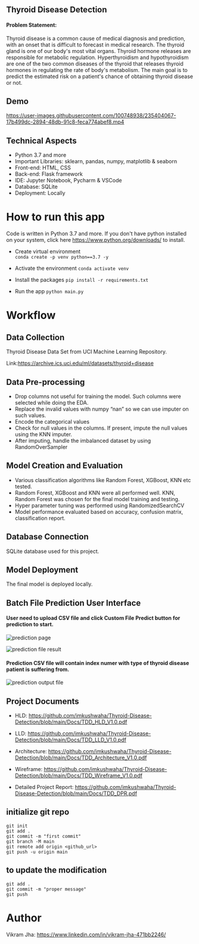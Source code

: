 ## Thyroid Disease Detection

#### Problem Statement:
    
   Thyroid disease is a common cause of medical diagnosis and prediction, with an onset
   that is difficult to forecast in medical research. The thyroid gland is one of our body's
   most vital organs. Thyroid hormone releases are responsible for metabolic regulation.
   Hyperthyroidism and hypothyroidism are one of the two common diseases of the thyroid
   that releases thyroid hormones in regulating the rate of body's metabolism.
   The main goal is to predict the estimated risk on a patient's chance of obtaining thyroid
   disease or not.

## Demo

https://user-images.githubusercontent.com/100748938/235404067-17b499dc-2894-48db-91c8-feca774abef8.mp4




## Technical Aspects

- Python 3.7 and more
- Important Libraries: sklearn, pandas, numpy, matplotlib & seaborn
- Front-end: HTML, CSS 
- Back-end: Flask framework
- IDE: Jupyter Notebook, Pycharm & VSCode
- Database: SQLite
- Deployment: Locally

# How to run this app 

Code is written in Python 3.7 and more. If you don't have python installed on your system, click here https://www.python.org/downloads/ to install.

- Create virtual environment  
```conda create -p venv python==3.7 -y ```

- Activate the environment 
```conda activate venv ```

- Install the packages 
```pip install -r requirements.txt ```

- Run the app 
```python main.py ```


# Workflow

## Data Collection

Thyroid Disease Data Set from UCI Machine Learning Repository.

Link:https://archive.ics.uci.edu/ml/datasets/thyroid+disease

## Data Pre-processing

   - Drop columns not useful for training the model. Such columns were selected while doing the EDA.
   - Replace the invalid values with numpy “nan” so we can use imputer on such values.
   - Encode the categorical values
   - Check for null values in the columns. If present, impute the null values using the KNN imputer.
   - After imputing, handle the imbalanced dataset by using RandomOverSampler

## Model Creation and Evaluation

- Various classification algorithms like Random Forest, XGBoost, KNN etc tested.
- Random Forest, XGBoost and KNN were all performed well. KNN, Random Forest was chosen for the final model training and testing.
- Hyper parameter tuning was performed using RandomizedSearchCV
- Model performance evaluated based on accuracy, confusion matrix, classification report.


## Database Connection
SQLite database used for this project.

## Model Deployment
The final model is deployed locally.

## Batch File Prediction User Interface
#### User need to upload CSV file and click Custom File Predict button for prediction to start.
![prediction page](https://user-images.githubusercontent.com/100748938/235406552-a003167a-84c8-4e4c-b7fd-35d70f6b2da4.PNG)


![prediction file result](https://user-images.githubusercontent.com/100748938/235406410-c45f36a9-7e85-4356-97d2-888730d6105d.PNG)

#### Prediction CSV file will contain index numer with type of thyroid disease patient is suffering from.
![prediction output file](https://user-images.githubusercontent.com/100748938/235406465-d4d5db8a-7568-43ee-89f1-78fa49cab3c9.PNG)



## Project Documents

- HLD: https://github.com/imkushwaha/Thyroid-Disease-Detection/blob/main/Docs/TDD_HLD_V1.0.pdf

- LLD: https://github.com/imkushwaha/Thyroid-Disease-Detection/blob/main/Docs/TDD_LLD_V1.0.pdf

- Architecture: https://github.com/imkushwaha/Thyroid-Disease-Detection/blob/main/Docs/TDD_Architecture_V1.0.pdf

- Wireframe: https://github.com/imkushwaha/Thyroid-Disease-Detection/blob/main/Docs/TDD_Wireframe_V1.0.pdf

- Detailed Project Report: https://github.com/imkushwaha/Thyroid-Disease-Detection/blob/main/Docs/TDD_DPR.pdf

## initialize git repo

```
git init
git add .
git commit -m "first commit"
git branch -M main
git remote add origin <github_url>
git push -u origin main
```


## to update the modification

```
git add .
git commit -m "proper message"
git push 
```


# Author

Vikram Jha: https://www.linkedin.com/in/vikram-jha-471bb2246/
